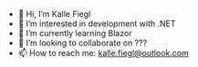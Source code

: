 - 👋 Hi, I’m Kalle Fiegl
- 👀 I’m interested in development with .NET
- 🌱 I’m currently learning Blazor
- 💞️ I’m looking to collaborate on ???
- 📫 How to reach me: kalle.fiegl@outlook.com

<!---
kfiegl/kfiegl is a ✨ special ✨ repository because its `README.md` (this file) appears on your GitHub profile.
You can click the Preview link to take a look at your changes.
--->
